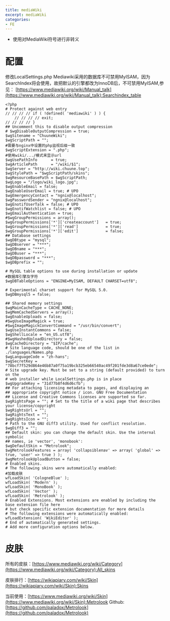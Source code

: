 ```yaml
---
title: mediaWiki
excerpt: mediaWiki
categories: 
- FE
---
```



* 使用<nowiki><nowiki></nowiki></nowiki>对MediaWiki符号进行非转义

# 配置
修改LocalSettings.php
Mediawiki采用的数据库不可禁用MyISAM，因为SearchIndex将会使用，故把默认的引擎都改为InnoDB后，不可禁用MyISAM,参见： [https://www.mediawiki.org/wiki/Manual_talk](https://www.mediawiki.org/wiki/Manual_talk):Searchindex_table
```
<?php
# Protect against web entry
// // // // if ( !defined( 'mediawiki' ) ) {
	// // // // exit;
// // // // }
## Uncomment this to disable output compression
# $wgDisableOutputCompression = true;
$wgSitename = "ChuuneWiki";
$wgScriptPath = "";
#需要与nginx中设置的php监视后缀一致
$wgScriptExtension = ".php";
#使用wiki/.../模式来显示url
$wgUsePathInfo      = true;
$wgArticlePath      = "/wiki/$1";
$wgServer = "http://wiki.chuune.top";
$wgStylePath = "$wgScriptPath/skins";
$wgResourceBasePath = $wgScriptPath;
$wgLogo = "/logo/wiki_logo.jpg";
$wgEnableEmail = false;
$wgEnableUserEmail = true; # UPO
$wgEmergencyContact = "ngnix@localhost";
$wgPasswordSender = "ngnix@localhost";
$wgEnotifUserTalk = false; # UPO
$wgEnotifWatchlist = false; # UPO
$wgEmailAuthentication = true;
#$wgGroupPermissions = array();
$wgGroupPermissions['*']['createaccount']   = true; 
$wgGroupPermissions['*']['read']            = true;
$wgGroupPermissions['*']['edit']            = false;
## Database settings
$wgDBtype = "mysql";
$wgDBserver = "***";
$wgDBname = "***";
$wgDBuser = "***";
$wgDBpassword = "***";
$wgDBprefix = "";

# MySQL table options to use during installation or update
#数据库引擎及字符
$wgDBTableOptions = "ENGINE=MyISAM, DEFAULT CHARSET=utf8";

# Experimental charset support for MySQL 5.0.
$wgDBmysql5 = false;

## Shared memory settings
$wgMainCacheType = CACHE_NONE;
$wgMemCachedServers = array();
$wgEnableUploads = false;
#$wgUseImageMagick = true;
#$wgImageMagickConvertCommand = "/usr/bin/convert";
$wgUseInstantCommons = false;
$wgShellLocale = "en_US.utf8";
#$wgHashedUploadDirectory = false;
$wgCacheDirectory = "$IP/cache";
# Site language code, should be one of the list in ./languages/Names.php
$wgLanguageCode = "zh-hans";
$wgSecretKey = "78bcf7f529d864e46b87a0f75a19bcb325eb66540ac49f201fde3d8a67ce0ede";
# Site upgrade key. Must be set to a string (default provided) to turn on the
# web installer while LocalSettings.php is in place
$wgUpgradeKey = "31d77b8f4d6d6cfb";
## For attaching licensing metadata to pages, and displaying an
## appropriate copyright notice / icon. GNU Free Documentation
## License and Creative Commons licenses are supported so far.
$wgRightsPage = ""; # Set to the title of a wiki page that describes your license/copyright
$wgRightsUrl = "";
$wgRightsText = "";
$wgRightsIcon = "";
# Path to the GNU diff3 utility. Used for conflict resolution.
$wgDiff3 = "";
## Default skin: you can change the default skin. Use the internal symbolic
## names, ie 'vector', 'monobook':
$wgDefaultSkin = "Metrolook";
$wgMetrolookFeatures = array( 'collapsiblenav' => array( 'global' => true, 'user' => true ) );
$wgMetrolookUploadButton = false;
# Enabled skins.
# The following skins were automatically enabled:
#加载皮肤
wfLoadSkin( 'CologneBlue' );
wfLoadSkin( 'Modern' );
wfLoadSkin( 'MonoBook' );
wfLoadSkin( 'Vector' );
wfLoadSkin( 'Metrolook' );
# Enabled Extensions. Most extensions are enabled by including the base extension file here
# but check specific extension documentation for more details
# The following extensions were automatically enabled:
wfLoadExtension( 'WikiEditor' );
# End of automatically generated settings.
# Add more configuration options below.
```


# 皮肤
所有的皮肤：[https://www.mediawiki.org/wiki/Category](https://www.mediawiki.org/wiki/Category):All_skins

皮肤排行：[https://wikiapiary.com/wiki/Skin](https://wikiapiary.com/wiki/Skin):Skins

当前使用：[https://www.mediawiki.org/wiki/Skin](https://www.mediawiki.org/wiki/Skin):Metrolook
Github:[https://github.com/paladox/Metrolook](https://github.com/paladox/Metrolook)
